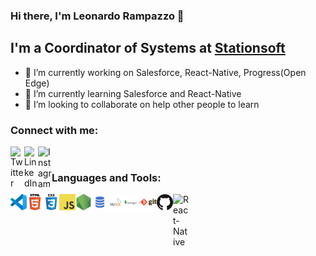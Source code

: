### Hi there, I'm Leonardo Rampazzo 👋

## I'm a Coordinator of Systems at [Stationsoft](http://stationsoft.com.br/)
- 🔭 I’m currently working on Salesforce, React-Native, Progress(Open Edge)
- 🌱 I’m currently learning Salesforce and React-Native
- 👯 I’m looking to collaborate on help other people to learn

### Connect with me:

[<img align="left" alt="Twitter" width="22px" src="https://cdn.jsdelivr.net/npm/simple-icons@v3/icons/twitter.svg" />][twitter]
[<img align="left" alt="LinkedIn" width="22px" src="https://cdn.jsdelivr.net/npm/simple-icons@v3/icons/linkedin.svg" />][linkedin]
[<img align="left" alt="Instagram" width="22px" src="https://cdn.jsdelivr.net/npm/simple-icons@v3/icons/instagram.svg" />][instagram]

<br />

### Languages and Tools:
[<img align="left" alt="Visual Studio Code" width="26px" src="https://raw.githubusercontent.com/github/explore/80688e429a7d4ef2fca1e82350fe8e3517d3494d/topics/visual-studio-code/visual-studio-code.png" />][vscode]
[<img align="left" alt="HTML5" width="26px" src="https://raw.githubusercontent.com/github/explore/80688e429a7d4ef2fca1e82350fe8e3517d3494d/topics/html/html.png" />][w3schools]
[<img align="left" alt="CSS3" width="26px" src="https://raw.githubusercontent.com/github/explore/80688e429a7d4ef2fca1e82350fe8e3517d3494d/topics/css/css.png" />][w3schools]
[<img align="left" alt="JavaScript" width="26px" src="https://raw.githubusercontent.com/github/explore/80688e429a7d4ef2fca1e82350fe8e3517d3494d/topics/javascript/javascript.png" />][w3schools]
[<img align="left" alt="Node.js" width="26px" src="https://raw.githubusercontent.com/github/explore/80688e429a7d4ef2fca1e82350fe8e3517d3494d/topics/nodejs/nodejs.png" />][node]
[<img align="left" alt="SQL" width="26px" src="https://raw.githubusercontent.com/github/explore/80688e429a7d4ef2fca1e82350fe8e3517d3494d/topics/sql/sql.png" />][sql]
[<img align="left" alt="MySQL" width="26px" src="https://raw.githubusercontent.com/github/explore/80688e429a7d4ef2fca1e82350fe8e3517d3494d/topics/mysql/mysql.png" />][mysql]
[<img align="left" alt="MongoDB" width="26px" src="https://raw.githubusercontent.com/github/explore/80688e429a7d4ef2fca1e82350fe8e3517d3494d/topics/mongodb/mongodb.png" />][mongo]
[<img align="left" alt="Git" width="26px" src="https://raw.githubusercontent.com/github/explore/80688e429a7d4ef2fca1e82350fe8e3517d3494d/topics/git/git.png" />][git]
[<img align="left" alt="GitHub" width="26px" src="https://raw.githubusercontent.com/github/explore/78df643247d429f6cc873026c0622819ad797942/topics/github/github.png" />][github]
[<img align="left" alt="React-Native" width="26px" src="https://reactnative.dev/img/favicon.ico"/>][ReactNative]

<br />
<br />

<!--
<summary>:zap: GitHub Stats</summary>
[![leonardos's github stats](https://github-readme-stats.vercel.app/api?username=leonardoRampazzo&count_private=true&show_icons=true&theme=graywhite&langs_count=true)][status]
-->

[twitter]: https://twitter.com/leoRampazzo
[instagram]: https://instagram.com/leonardorampazzo
[linkedin]: https://linkedin.com/in/leonardo-rampazzo-b64a9690
[vscode]: https://code.visualstudio.com/
[w3schools]: https://www.w3schools.com/
[git]: https://git-scm.com/ 
[github]: https://github.com/
[node]: https://nodejs.org/en/
[mongo]: https://www.mongodb.com/
[sql]: https://www.w3schools.com/sql/
[mysql]: https://www.mysql.com/
[status]: https://github.com/leonardoRampazzo
[ReactNative]: https://reactnative.dev
